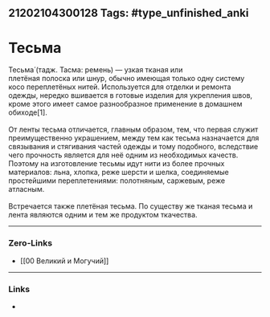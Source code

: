 21202104300128
Tags: #type_unfinished_anki
---
# Тесьма

Тесьма́ (тадж. Тасма: ремень) — узкая тканая или плетёная полоска или шнур, обычно имеющая только одну систему косо переплетёных нитей. Используется для отделки и ремонта одежды, нередко вшивается в готовые изделия для укрепления швов, кроме этого имеет самое разнообразное применение в домашнем обиходе[1].<br><br>От ленты тесьма отличается, главным образом, тем, что первая служит преимущественно украшением, между тем как тесьма назначается для связывания и стягивания частей одежды и тому подобного, вследствие чего прочность является для неё одним из необходимых качеств. Поэтому на изготовление тесьмы идут нити из более прочных материалов: льна, хлопка, реже шерсти и шелка, соединяемые простейшими переплетениями: полотняным, саржевым, реже атласным.<br><br>Встречается также плетёная тесьма. По существу же тканая тесьма и лента являются одним и тем же продуктом ткачества.

---
### Zero-Links
- [[00 Великий и Могучий]]
---
### Links
-